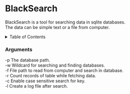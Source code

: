 # BlackSearch
BlackSearch is a tool for searching data in sqlite databases. </br>
The data can be simple text or a file from computer.

<details>
  <summary>Table of Contents</summary>
  <ul>
    <li><a href="#fixed-bugs">Fixed bugs</a></li>
    <li><a href="#installation">Installation</a></li>
    <li><a href="#packages">Packages</a></li>
    <li><a href="#usages">Usages</a></li>
  </ul>
</details>


### Arguments
-p  The database path.  </br>
-w  Wildcard for searching and finding databases. </br>
-f  File path to read from computer and search in database. </br>
-r  Count records of table while fetching data. </br>
-c  Enable case sensitive search for key. </br>
-l  Create a log file after search. </br>
